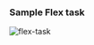 ### Sample Flex task
>
![flex-task](https://github.com/user-attachments/assets/50cce855-9be4-41c5-8102-b6cd9adfca34)

